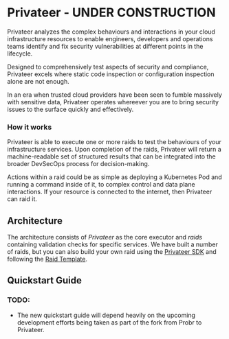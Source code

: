 # Privateer - UNDER CONSTRUCTION

Privateer analyzes the complex behaviours and interactions in your cloud infrastructure resources to enable engineers, developers and operations teams identify and fix security vulnerabilities at different points in the lifecycle.

Designed to comprehensively test aspects of security and compliance, Privateer excels where static code inspection or configuration inspection alone are not enough. 

In an era when trusted cloud providers have been seen to fumble massively with sensitive data, Privateer operates whereever you are to bring security issues to the surface quickly and effectively.

### How it works

Privateer is able to execute one or more raids to test the behaviours of your infrastructure services. Upon completion of the raids, Privateer will return a machine-readable set of structured results that can be integrated into the broader DevSecOps process for decision-making. 

Actions within a raid could be as simple as deploying a Kubernetes Pod and running a command inside of it, to complex control and data plane interactions. If your resource is connected to the internet, then Privateer can raid it.

## Architecture

The architecture consists of _Privateer_ as the core executor and _raids_ containing validation checks for specific services. We have built a number of raids, but you can also build your own raid using the [Privateer SDK](tbd) and following the [Raid Template](tbd).

## Quickstart Guide

### TODO:

- The new quickstart guide will depend heavily on the upcoming development efforts being taken as part of the fork from Probr to Privateer.